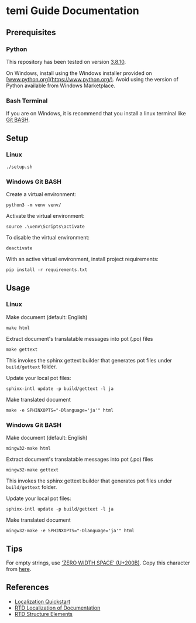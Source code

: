 # temi Guide Documentation

## Prerequisites
### Python
This repository has been tested on version [3.8.10](https://www.python.org/downloads/release/python-3810/).

On Windows, install using the Windows installer provided on [www.python.org](https://www.python.org/). Avoid using the version of Python available from Windows Marketplace.

### Bash Terminal
If you are on Windows, it is recommend that you install a linux terminal like [Git BASH](https://gitforwindows.org/).


## Setup
### Linux
```shell
./setup.sh
```

### Windows Git BASH
Create a virtual environment:
```shell
python3 -m venv venv/
```

Activate the virtual environment:
```shell
source .\venv\Scripts\activate
```

To disable the virtual environment:
```shell
deactivate
```

With an active virtual environment, install project requirements:
```shell
pip install -r requirements.txt
```


## Usage
### Linux
Make document (default: English)
```shell
make html
```

Extract document's translatable messages into pot (.po) files
```shell
make gettext
```
This invokes the sphinx gettext builder that generates pot files under `build/gettext` folder.

Update your local pot files:
```shell
sphinx-intl update -p build/gettext -l ja
```

Make translated document
```shell
make -e SPHINXOPTS="-Dlanguage='ja'" html
```


### Windows Git BASH
Make document (default: English)
```shell
mingw32-make html
```

Extract document's translatable messages into pot (.po) files
```shell
mingw32-make gettext
```
This invokes the sphinx gettext builder that generates pot files under `build/gettext` folder.

Update your local pot files:
```shell
sphinx-intl update -p build/gettext -l ja
```

Make translated document
```shell
mingw32-make -e SPHINXOPTS="-Dlanguage='ja'" html
```


## Tips
For empty strings, use ['ZERO WIDTH SPACE' (U+200B)](https://stackoverflow.com/a/14414266). Copy this character from [here](https://unicode-table.com/en/200B/).


## References
- [Localization Quickstart](https://sphinx-intl.readthedocs.io/en/master/quickstart.html)
- [RTD Localization of Documentation](https://docs.readthedocs.io/en/stable/localization.html)
- [RTD Structure Elements](https://sphinx-rtd-theme.readthedocs.io/en/stable/demo/structure.html)